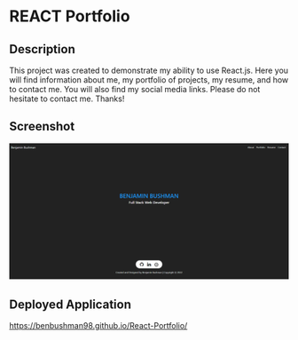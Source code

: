 # REACT Portfolio

## Description
This project was created to demonstrate my ability to use React.js. Here you will find information about me, my portfolio of projects, my resume, and how to contact me. You will also find my social media links. Please do not hesitate to contact me. Thanks!
## Screenshot
![Photos of Personal Website](/assets/img/site.png)

## Deployed Application
https://benbushman98.github.io/React-Portfolio/
